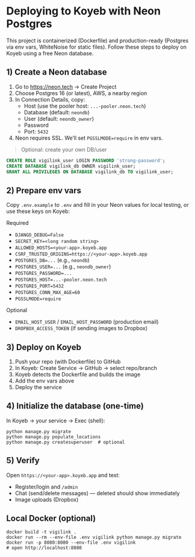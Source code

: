 # Deploying to Koyeb with Neon Postgres

This project is containerized (Dockerfile) and production-ready (Postgres via env vars, WhiteNoise for static files). Follow these steps to deploy on Koyeb using a free Neon database.

## 1) Create a Neon database
1. Go to https://neon.tech → Create Project
2. Choose Postgres 16 (or latest), AWS, a nearby region
3. In Connection Details, copy:
   - Host (use the pooler host: `...-pooler.neon.tech`)
   - Database (default: `neondb`)
   - User (default: `neondb_owner`)
   - Password
   - Port: `5432`
4. Neon requires SSL. We’ll set `PGSSLMODE=require` in env vars.

> Optional: create your own DB/user
```sql
CREATE ROLE vigilink_user LOGIN PASSWORD 'strong-password';
CREATE DATABASE vigilink_db OWNER vigilink_user;
GRANT ALL PRIVILEGES ON DATABASE vigilink_db TO vigilink_user;
```

## 2) Prepare env vars
Copy `.env.example` to `.env` and fill in your Neon values for local testing, or use these keys on Koyeb:

Required
- `DJANGO_DEBUG=False`
- `SECRET_KEY=<long random string>`
- `ALLOWED_HOSTS=<your-app>.koyeb.app`
- `CSRF_TRUSTED_ORIGINS=https://<your-app>.koyeb.app`
- `POSTGRES_DB=...` (e.g., `neondb`)
- `POSTGRES_USER=...` (e.g., `neondb_owner`)
- `POSTGRES_PASSWORD=...`
- `POSTGRES_HOST=...-pooler.neon.tech`
- `POSTGRES_PORT=5432`
- `POSTGRES_CONN_MAX_AGE=60`
- `PGSSLMODE=require`

Optional
- `EMAIL_HOST_USER` / `EMAIL_HOST_PASSWORD` (production email)
- `DROPBOX_ACCESS_TOKEN` (if sending images to Dropbox)

## 3) Deploy on Koyeb
1. Push your repo (with Dockerfile) to GitHub
2. In Koyeb: Create Service → GitHub → select repo/branch
3. Koyeb detects the Dockerfile and builds the image
4. Add the env vars above
5. Deploy the service

## 4) Initialize the database (one-time)
In Koyeb → your service → Exec (shell):
```
python manage.py migrate
python manage.py populate_locations
python manage.py createsuperuser  # optional
```

## 5) Verify
Open `https://<your-app>.koyeb.app` and test:
- Register/login and `/admin`
- Chat (send/delete messages) — deleted should show immediately
- Image uploads (Dropbox)

## Local Docker (optional)
```
docker build -t vigilink .
docker run --rm --env-file .env vigilink python manage.py migrate
docker run -p 8080:8080 --env-file .env vigilink
# open http://localhost:8080
```


